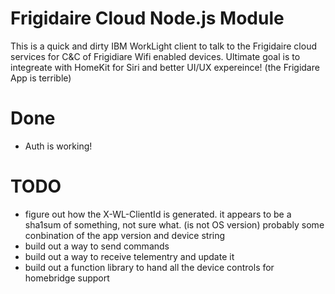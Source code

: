# Frigidaire Cloud Node.js Module

This is a quick and dirty IBM WorkLight client to talk to the Frigidaire cloud services for C&C of Frigidiare Wifi enabled devices.  Ultimate goal is to integreate with HomeKit for Siri and better UI/UX expereince!  (the Frigidare App is terrible)

# Done
* Auth is working!

# TODO
* figure out how the X-WL-ClientId is generated.  it appears to be a sha1sum of something, not sure what.  (is not OS version)  probably some conbination of the app version and device string
* build out a way to send commands
* build out a way to receive telementry and update it
* build out a function library to hand all the device controls for homebridge support
